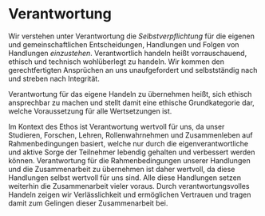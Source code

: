 # Verantwortung
Wir verstehen unter Verantwortung die *Selbstverpflichtung* für die eigenen und gemeinschaftlichen Entscheidungen, Handlungen und Folgen von Handlungen *einzustehen*.
Verantwortlich handeln heißt vorrauschauend, ethisch und technisch wohlüberlegt zu handeln.
Wir kommen den gerechtfertigten Ansprüchen an uns unaufgefordert und selbstständig nach und streben nach Integrität.

Verantwortung für das eigene Handeln zu übernehmen heißt, sich ethisch ansprechbar zu machen und stellt damit eine ethische Grundkategorie dar, welche Voraussetzung für alle Wertsetzungen ist.

Im Kontext des Ethos ist Verantwortung wertvoll für uns, da unser Studieren, Forschen, Lehren, Rollenwahrnehmen und Zusammenleben auf Rahmenbedingungen basiert, welche nur durch die eigenverantwortliche und aktive Sorge der Teilnehmer lebendig gehalten und verbessert werden können.
Verantwortung für die Rahmenbedingungen unserer Handlungen und die Zusammenarbeit zu übernehmen ist daher wertvoll, da diese Handlungen selbst wertvoll für uns sind.
Alle diese Handlungen setzen weiterhin die Zusammenarbeit vieler voraus.
Durch verantwortungsvolles Handeln zeigen wir Verlässlichkeit und ermöglichen Vertrauen und tragen damit zum Gelingen dieser Zusammenarbeit bei.
